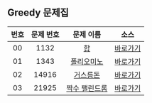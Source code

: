 ## Greedy 문제집

|번호|문제 번호|문제 이름|소스|
|:-:|:-:|:-:|:-:|
|00|1132|[합](https://www.acmicpc.net/problem/1132)|[바로가기](../1132)
|01|1343|[폴리오미노](https://www.acmicpc.net/problem/1343)|[바로가기](../1343)
|02|14916|[거스름돈](https://www.acmicpc.net/problem/14916)|[바로가기](../14916)
|03|21925|[짝수 팰린드롬](https://www.acmicpc.net/problem/21925)|[바로가기](../21925)
